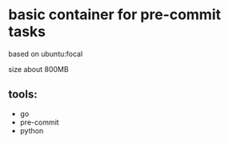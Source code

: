 # basic container for pre-commit tasks

based on ubuntu:focal

size about 800MB

## tools:

- go
- pre-commit
- python
